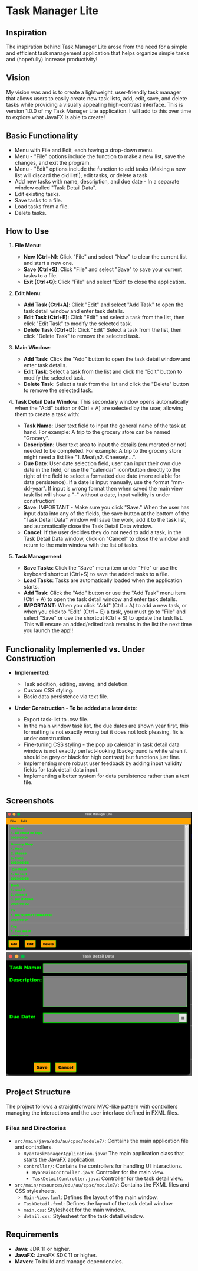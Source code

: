 # Task Manager Lite

## Inspiration
The inspiration behind Task Manager Lite arose from the need for a simple and efficient task management application that helps organize simple tasks and (hopefully) increase productivity!

## Vision
My vision was and is to create a lightweight, user-friendly task manager that allows users to easily create new task lists, add, edit, save, and delete tasks while providing a visually appealing high-contrast interface. This is version 1.0.0 of my Task Manager Lite application. I will add to this over time to explore what JavaFX is able to create!

## Basic Functionality
- Menu with File and Edit, each having a drop-down menu.
- Menu - "File" options include the function to make a new list, save the changes, and exit the program.
- Menu - "Edit" options include the function to add tasks (Making a new list will discard the old list!), edit tasks, or delete a task.
- Add new tasks with name, description, and due date - In a separate window called "Task Detail Data".
- Edit existing tasks.
- Save tasks to a file.
- Load tasks from a file.
- Delete tasks.

## How to Use

1. **File Menu**:
    - **New (Ctrl+N)**: Click "File" and select "New" to clear the current list and start a new one.
    - **Save (Ctrl+S)**: Click "File" and select "Save" to save your current tasks to a file.
    - **Exit (Ctrl+Q)**: Click "File" and select "Exit" to close the application.

2. **Edit Menu**:
    - **Add Task (Ctrl+A)**: Click "Edit" and select "Add Task" to open the task detail window and enter task details.
    - **Edit Task (Ctrl+E)**: Click "Edit" and select a task from the list, then click "Edit Task" to modify the selected task.
    - **Delete Task (Ctrl+D)**: Click "Edit" Select a task from the list, then click "Delete Task" to remove the selected task.

3. **Main Window**:
    - **Add Task**: Click the "Add" button to open the task detail window and enter task details.
    - **Edit Task**: Select a task from the list and click the "Edit" button to modify the selected task.
    - **Delete Task**: Select a task from the list and click the "Delete" button to remove the selected task.

4. **Task Detail Data Window**: This secondary window opens automatically when the "Add" button or (Ctrl + A) are selected by the user, allowing them to create a task with:
    - **Task Name**: User text field to input the general name of the task at hand. For example: A trip to the grocery store can be named "Grocery".
    - **Description**: User text area to input the details (enumerated or not) needed to be completed. For example: A trip to the grocery store might need a list like "1. Meat\n2. Cheese\n...".
    - **Due Date**: User date selection field, user can input their own due date in the field, or use the "calendar" icon/button directly to the right of the field to select a formatted due date (more reliable for data persistence). If a date is input manually, use the format "mm-dd-year". If input is wrong format then when saved the main view task list will show a "-" without a date, input validity is under construction!
    - **Save**: IMPORTANT - Make sure you click "Save." When the user has input data into any of the fields, the save button at the bottom of the "Task Detail Data" window will save the work, add it to the task list, and automatically close the Task Detail Data window.
    - **Cancel**: If the user decides they do not need to add a task, in the Task Detail Data window, click on "Cancel" to close the window and return to the main window with the list of tasks.

5. **Task Management**:
    - **Save Tasks**: Click the "Save" menu item under "File" or use the keyboard shortcut (Ctrl+S) to save the added tasks to a file.
    - **Load Tasks**: Tasks are automatically loaded when the application starts.
    - **Add Task**: Click the "Add" button or use the "Add Task" menu item (Ctrl + A) to open the task detail window and enter task details.
    - **IMPORTANT**: When you click "Add" (Ctrl + A) to add a new task, or when you click to "Edit" (Ctrl + E) a task, you must go to "File" and select "Save" or use the shortcut (Ctrl + S) to update the task list. This will ensure an added/edited task remains in the list the next time you launch the app!!

## Functionality Implemented vs. Under Construction

- **Implemented**:
    - Task addition, editing, saving, and deletion.
    - Custom CSS styling.
    - Basic data persistence via text file.

- **Under Construction - To be added at a later date**:
    - Export task-list to .csv file.
    - In the main window task list, the due dates are shown year first, this formatting is not exactly wrong but it does not look pleasing, fix is under construction.
    - Fine-tuning CSS styling - the pop up calendar in task detail data window is not exactly perfect-looking (background is white when it should be grey or black for high contrast) but functions just fine.
    - Implementing more robust user feedback by adding input validity fields for task detail data input.
    - Implementing a better system for data persistence rather than a text file.

## Screenshots

![Main Window](mainwindow.png)
![Task Detail Window](taskdetailwindow.png)

## Project Structure
The project follows a straightforward MVC-like pattern with controllers managing the interactions and the user interface defined in FXML files.

### Files and Directories
- `src/main/java/edu/au/cpsc/module7/`: Contains the main application file and controllers.
    - `RyanTaskManagerApplication.java`: The main application class that starts the JavaFX application.
    - `controller/`: Contains the controllers for handling UI interactions.
        - `RyanMainController.java`: Controller for the main view.
        - `TaskDetailController.java`: Controller for the task detail view.
- `src/main/resources/edu/au/cpsc/module7/`: Contains the FXML files and CSS stylesheets.
    - `Main-View.fxml`: Defines the layout of the main window.
    - `TaskDetail.fxml`: Defines the layout of the task detail window.
    - `main.css`: Stylesheet for the main window.
    - `detail.css`: Stylesheet for the task detail window.

## Requirements
- **Java**: JDK 11 or higher.
- **JavaFX**: JavaFX SDK 11 or higher.
- **Maven**: To build and manage dependencies.




